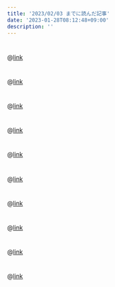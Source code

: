 ```yaml
---
title: '2023/02/03 までに読んだ記事'
date: '2023-01-28T08:12:48+09:00'
description: ''
---
```


# []()

@[link]()

# []()

@[link]()

# []()

@[link]()

# []()

@[link]()

# []()

@[link]()

# []()

@[link]()

# []()

@[link]()

# []()

@[link]()

# []()

@[link]()

# []()

@[link]()
